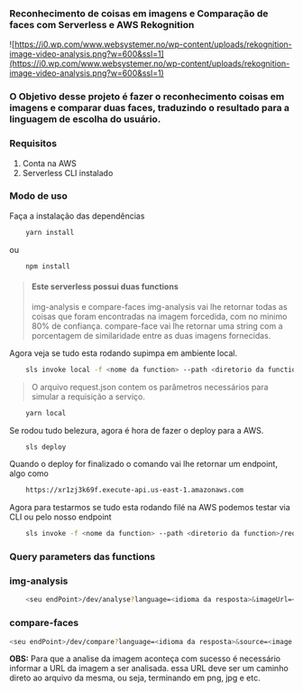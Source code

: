 ### Reconhecimento de coisas em imagens e Comparação de faces com Serverless e AWS Rekognition

![https://i0.wp.com/www.websystemer.no/wp-content/uploads/rekognition-image-video-analysis.png?w=600&ssl=1](https://i0.wp.com/www.websystemer.no/wp-content/uploads/rekognition-image-video-analysis.png?w=600&ssl=1)

### O Objetivo desse projeto é fazer o reconhecimento coisas em imagens e comparar duas faces, traduzindo o resultado para a linguagem de escolha do usuário.

### Requisitos

1. Conta na AWS
2. Serverless CLI instalado

### Modo de uso

Faça a instalação das dependências
```bash
    yarn install 
```
ou
```bash
    npm install
```

> #### Este serverless possui duas functions 
> img-analysis e compare-faces
> img-analysis vai lhe retornar todas as coisas que foram encontradas na imagem forcedida, com no minimo 80% de confiança.
> compare-face vai lhe retornar uma string com a porcentagem de similaridade entre as duas imagens fornecidas.


Agora veja se tudo esta rodando supimpa em ambiente local.
```bash
    sls invoke local -f <nome da function> --path <diretorio da function>/request.json
```

> O arquivo request.json contem os parâmetros necessários para simular a requisição a serviço.
```bash
    yarn local
```

Se rodou tudo belezura, agora é hora de fazer o deploy para a AWS.
```bash
    sls deploy
```
Quando o deploy for finalizado o comando vai lhe retornar um endpoint, algo como 
```bash
    https://xr1zj3k69f.execute-api.us-east-1.amazonaws.com
```

Agora para testarmos se tudo esta rodando filé na AWS podemos testar via CLI ou pelo nosso endpoint 
```bash
    sls invoke -f <nome da function> --path <diretorio da function>/request.json
```

### Query parameters das functions

### img-analysis
```bash
    <seu endPoint>/dev/analyse?language=<idioma da resposta>&imageUrl=<image para ser analisada>
```

### compare-faces
```bash
<seu endPoint>/dev/compare?language=<idioma da resposta>&source=<image fonte>&target=<image a ser comparada>
```

**OBS:**  Para que a analise da imagem aconteça com sucesso é necessário informar a URL da imagem a ser analisada. essa URL deve ser um caminho direto ao arquivo da mesma, ou seja, terminando em png, jpg e etc.